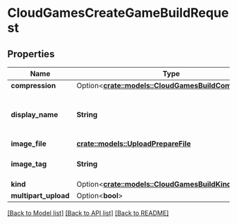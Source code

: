 # CloudGamesCreateGameBuildRequest

## Properties

Name | Type | Description | Notes
------------ | ------------- | ------------- | -------------
**compression** | Option<[**crate::models::CloudGamesBuildCompression**](CloudGamesBuildCompression.md)> |  | [optional]
**display_name** | **String** | Represent a resource's readable display name. | 
**image_file** | [**crate::models::UploadPrepareFile**](UploadPrepareFile.md) |  | 
**image_tag** | **String** | A tag given to the game build. | 
**kind** | Option<[**crate::models::CloudGamesBuildKind**](CloudGamesBuildKind.md)> |  | [optional]
**multipart_upload** | Option<**bool**> |  | [optional]

[[Back to Model list]](../README.md#documentation-for-models) [[Back to API list]](../README.md#documentation-for-api-endpoints) [[Back to README]](../README.md)


